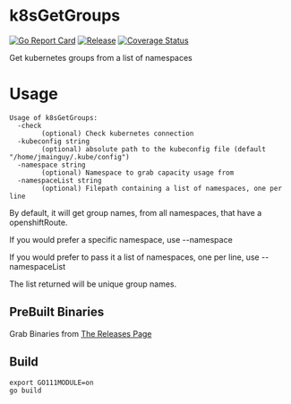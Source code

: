 # k8sGetGroups
[![Go Report Card](https://goreportcard.com/badge/github.com/Jmainguy/k8sGetGroups)](https://goreportcard.com/badge/github.com/Jmainguy/k8sGetGroups)
[![Release](https://img.shields.io/github/release/Jmainguy/k8sGetGroups.svg?style=flat-square)](https://github.com/Jmainguy/k8sGetGroups/releases/latest)
[![Coverage Status](https://coveralls.io/repos/github/Jmainguy/k8sGetGroups/badge.svg?branch=main)](https://coveralls.io/github/Jmainguy/k8sGetGroups?branch=main)

Get kubernetes groups from a list of namespaces

# Usage
```/bin/bash
Usage of k8sGetGroups:
  -check
    	(optional) Check kubernetes connection
  -kubeconfig string
    	(optional) absolute path to the kubeconfig file (default "/home/jmainguy/.kube/config")
  -namespace string
    	(optional) Namespace to grab capacity usage from
  -namespaceList string
    	(optional) Filepath containing a list of namespaces, one per line
```

By default, it will get group names, from all namespaces, that have a openshiftRoute.

If you would prefer a specific namespace, use --namespace

If you would prefer to pass it a list of namespaces, one per line, use --namespaceList

The list returned will be unique group names.

## PreBuilt Binaries
Grab Binaries from [The Releases Page](https://github.com/Jmainguy/k8sGetGroups/releases)

## Build
```/bin/bash
export GO111MODULE=on
go build

```
